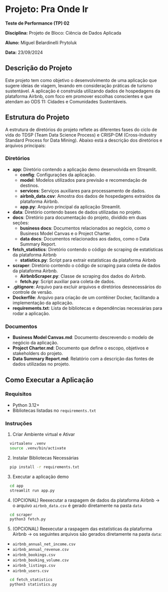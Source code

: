# Projeto: Pra Onde Ir

**Teste de Performance (TP) 02**

**Disciplina:** Projeto de Bloco: Ciência de Dados Aplicada

**Aluno:** Miguel Belardinelli Prytoluk

**Data:** 23/09/2024

## Descrição do Projeto

Este projeto tem como objetivo o desenvolvimento de uma aplicação que sugere ideias de viagem, levando em consideração práticas de turismo sustentável. A aplicação é construída utilizando dados de hospedagens da plataforma Airbnb, com foco em promover escolhas conscientes e que atendam ao ODS 11: Cidades e Comunidades Sustentáveis.

## Estrutura do Projeto

A estrutura de diretórios do projeto reflete as diferentes fases do ciclo de vida do TDSP (Team Data Science Process) e CRISP-DM (Cross-Industry Standard Process for Data Mining). Abaixo está a descrição dos diretórios e arquivos principais:

### Diretórios

- **app**: Diretório contendo a aplicação demo desenvolvida em Streamlit.
  - **config**: Configurações da aplicação.
  - **model**: Modelos utilizados para previsão e recomendação de destinos.
  - **services**: Serviços auxiliares para processamento de dados.
  - **airbnb_data.csv**: Amostra dos dados de hospedagens extraídos da plataforma Airbnb.
  - **app.py**: Arquivo principal da aplicação Streamlit.
- **data**: Diretório contendo bases de dados utilizadas no projeto.
- **docs**: Diretório para documentação do projeto, dividido em duas seções:
  - **business docs**: Documentos relacionados ao negócio, como o Business Model Canvas e o Project Charter.
  - **data docs**: Documentos relacionados aos dados, como o Data Summary Report.
- **fetch_statistics**: Diretório contendo o código de scraping de estatísticas da plataforma Airbnb
  - **statistics.py**: Script para extrair estatísticas da plataforma Airbnb
- **scraper**: Diretório contendo o código de scraping para coleta de dados da plataforma Airbnb.
  - **AirbnbScraper.py**: Classe de scraping dos dados do Airbnb.
  - **fetch.py**: Script auxiliar para coleta de dados.
- **.gitignore**: Arquivo para excluir arquivos e diretórios desnecessários do controle de versão.
- **Dockerfile**: Arquivo para criação de um contêiner Docker, facilitando a implementação da aplicação.
- **requirements.txt**: Lista de bibliotecas e dependências necessárias para rodar a aplicação.

### Documentos

- **Business Model Canvas.md**: Documento descrevendo o modelo de negócio da aplicação.
- **Project Charter.md**: Documento que define o escopo, objetivos e stakeholders do projeto.
- **Data Summary Report.md**: Relatório com a descrição das fontes de dados utilizadas no projeto.

## Como Executar a Aplicação

### Requisitos

- Python 3.12+
- Bibliotecas listadas no `requirements.txt`

### Instruções

1. Criar Ambiente virtual e Ativar

  ```bash
    virtualenv .venv
    source .venv/bin/activate
  ```

2. Instalar Bibliotecas Necessárias

  ```bash
    pip install -r requirements.txt
  ```

3. Executar a aplicação demo
  ```bash
    cd app
    streamlit run app.py 
  ```

4. (OPCIONAL) Reexecutar a raspagem de dados da plataforma Airbnb -> o arquivo `airbnb_data.csv` é gerado diretamente na pasta `data`
  ```bash
    cd scraper
    python3 fetch.py 
  ```

5. (OPCIONAL) Reexecutar a raspagem das estatísticas da plataforma Airbnb -> os seguintes arquivos são gerados diretamente na pasta `data`:
- `airbnb_annual_net_income.csv`
- `airbnb_annual_revenue.csv`
- `airbnb_bookings.csv`
- `airbnb_booking_volume.csv`
- `airbnb_listings.csv`
- `airbnb_users.csv`

```bash
  cd fetch_statistics
  python3 statistics.py 
```
